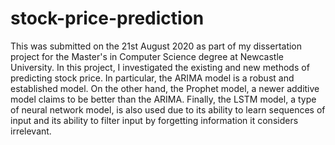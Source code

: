 # stock-price-prediction
This was submitted on the 21st August 2020 as part of my dissertation project for the Master's in Computer Science degree at Newcastle University. 
In this project, I investigated the existing and new methods of predicting stock price. 
In particular, the ARIMA model is a robust and established model. 
On the other hand, the Prophet model, a newer additive model claims to be better than the ARIMA. 
Finally, the LSTM model, a type of neural network model, is also used due to its ability to learn sequences of input and its ability to filter input by forgetting information it considers irrelevant.
